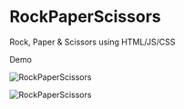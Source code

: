 # RockPaperScissors
Rock, Paper &amp; Scissors using HTML/JS/CSS

Demo

![RockPaperScissors](https://user-images.githubusercontent.com/34181144/114356437-37471a00-9b8e-11eb-8545-b8c910dfc5e4.jpg)


![RockPaperScissors](https://user-images.githubusercontent.com/34181144/114356334-18e11e80-9b8e-11eb-95b7-5180f206eb3e.gif)

